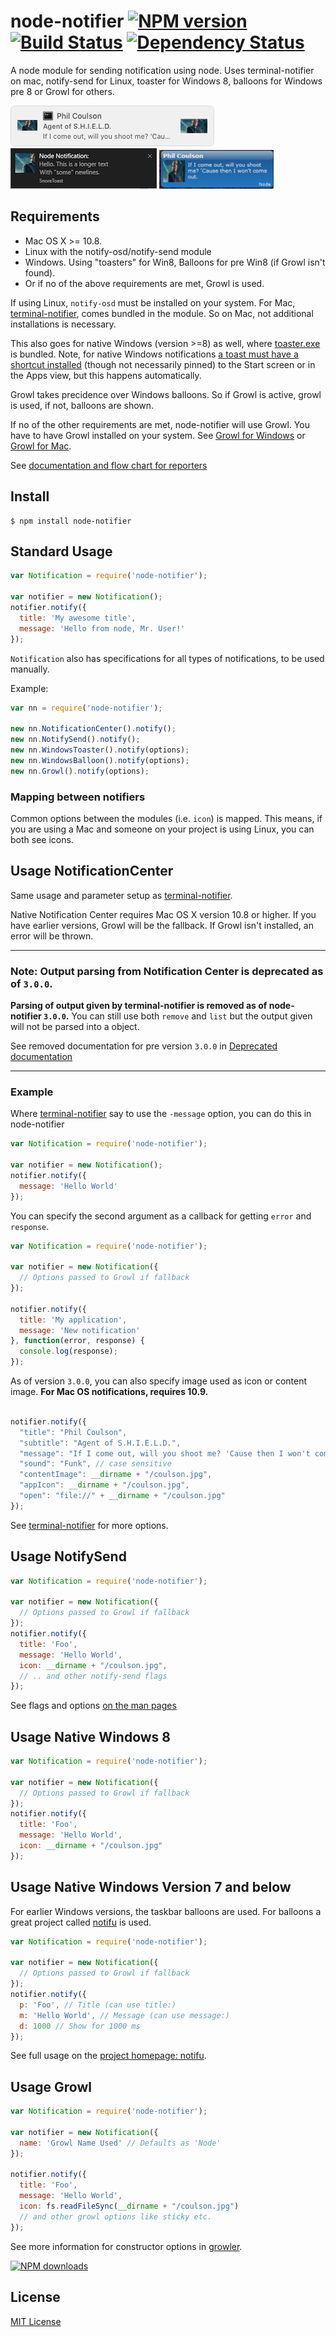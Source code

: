 # node-notifier [![NPM version][npm-image]][npm-url] [![Build Status][travis-image]][travis-url] [![Dependency Status][depstat-image]][depstat-url]

A node module for sending notification using node. Uses terminal-notifier on mac,
notify-send for Linux, toaster for Windows 8, balloons for Windows pre 8 or Growl for others.

![Mac Screenshot](https://github.com/mikaelbr/node-notifier/blob/master/example/mac.png)
![Native Windows Screenshot](https://github.com/mikaelbr/node-notifier/blob/master/example/windows.png)
![Growl Screenshot](https://github.com/mikaelbr/node-notifier/blob/master/example/growl.png)

## Requirements
- Mac OS X >= 10.8.
- Linux with the notify-osd/notify-send module
- Windows. Using "toasters" for Win8, Balloons for pre Win8 (if Growl isn't found).
- Or if no of the above requirements are met, Growl is used.

If using Linux, `notify-osd` must be installed on your system.
For Mac, [terminal-notifier](https://github.com/alloy/terminal-notifier), comes
bundled in the module. So on Mac, not additional installations is necessary.

This also goes for native Windows (version >=8) as well, where
[toaster.exe](https://github.com/nels-o/toaster) is bundled. Note, for native
Windows notifications [a toast must have a shortcut installed](http://msdn.microsoft.com/en-in/library/windows/apps/hh779727.aspx)
(though not necessarily pinned) to the Start screen or in the Apps view, but
this happens automatically.

Growl takes precidence over Windows balloons. So if Growl is active,
growl is used, if not, balloons are shown.

If no of the other requirements are met, node-notifier will use Growl.
You have to have Growl installed on your system. See
[Growl for Windows](http://www.growlforwindows.com/gfw/) or
[Growl for Mac](http://growl.info/).

See [documentation and flow chart for reporters](./DECISION_FLOW.md)

## Install
```
$ npm install node-notifier
```

## Standard Usage
```javascript
var Notification = require('node-notifier');

var notifier = new Notification();
notifier.notify({
  title: 'My awesome title',
  message: 'Hello from node, Mr. User!'
});
```

`Notification` also has specifications for all types of notifications, to be used
manually.

Example:
```javascript
var nn = require('node-notifier');

new nn.NotificationCenter().notify();
new nn.NotifySend().notify();
new nn.WindowsToaster().notify(options);
new nn.WindowsBalloon().notify(options);
new nn.Growl().notify(options);
```

### Mapping between notifiers
Common options between the modules (i.e. `icon`) is mapped. This means,
if you are using a Mac and someone on your project is using Linux, you
can both see icons.


## Usage NotificationCenter

Same usage and parameter setup as [terminal-notifier](https://github.com/alloy/terminal-notifier).

Native Notification Center requires Mac OS X version 10.8 or higher. If you have
earlier versions, Growl will be the fallback. If Growl isn't installed, an error
will be thrown.

---

### Note: Output parsing from Notification Center is deprecated as of `3.0.0`.

**Parsing of output given by terminal-notifier is removed as of node-notifier `3.0.0`.**
You can still use both `remove` and `list` but the output given will not be parsed into a object.

See removed documentation for pre version `3.0.0` in [Deprecated documentation](DEPRECATED.md)

---


### Example

Where [terminal-notifier](https://github.com/alloy/terminal-notifier) say to use the ```-message``` option, you can do this in node-notifier

```javascript
var Notification = require('node-notifier');

var notifier = new Notification();
notifier.notify({
  message: 'Hello World'
});
```

You can specify the second argument as a callback for getting ```error``` and ```response```.

```javascript
var Notification = require('node-notifier');

var notifier = new Notification({
  // Options passed to Growl if fallback
});

notifier.notify({
  title: 'My application',
  message: 'New notification'
}, function(error, response) {
  console.log(response);
});
```

As of version `3.0.0`, you can also specify image used as icon or content image. **For Mac OS notifications, requires 10.9.**


```javascript

notifier.notify({
  "title": "Phil Coulson",
  "subtitle": "Agent of S.H.I.E.L.D.",
  "message": "If I come out, will you shoot me? 'Cause then I won't come out.",
  "sound": "Funk", // case sensitive
  "contentImage": __dirname + "/coulson.jpg",
  "appIcon": __dirname + "/coulson.jpg",
  "open": "file://" + __dirname + "/coulson.jpg"
});

```

See [terminal-notifier](https://github.com/alloy/terminal-notifier) for more options.

## Usage NotifySend

```javascript
var Notification = require('node-notifier');

var notifier = new Notification({
  // Options passed to Growl if fallback
});
notifier.notify({
  title: 'Foo',
  message: 'Hello World',
  icon: __dirname + "/coulson.jpg",
  // .. and other notify-send flags
});
```

See flags and options [on the man pages](http://manpages.ubuntu.com/manpages/gutsy/man1/notify-send.1.html)

## Usage Native Windows 8

```javascript
var Notification = require('node-notifier');

var notifier = new Notification({
  // Options passed to Growl if fallback
});
notifier.notify({
  title: 'Foo',
  message: 'Hello World',
  icon: __dirname + "/coulson.jpg"
});
```

## Usage Native Windows Version 7 and below

For earlier Windows versions, the taskbar balloons are used.
For balloons a great project called
[notifu](http://www.paralint.com/projects/notifu/) is used.

```javascript
var Notification = require('node-notifier');

var notifier = new Notification({
  // Options passed to Growl if fallback
});
notifier.notify({
  p: 'Foo', // Title (can use title:)
  m: 'Hello World', // Message (can use message:)
  d: 1000 // Show for 1000 ms
});
```

See full usage on the [project homepage:
notifu](http://www.paralint.com/projects/notifu/).

## Usage Growl

```javascript
var Notification = require('node-notifier');

var notifier = new Notification({
  name: 'Growl Name Used' // Defaults as 'Node'
});

notifier.notify({
  title: 'Foo',
  message: 'Hello World',
  icon: fs.readFileSync(__dirname + "/coulson.jpg")
  // and other growl options like sticky etc.
});
```

See more information for constructor options in
[growler](https://github.com/theabraham/growly/).


[![NPM downloads][npm-downloads]][npm-url]


## License

[MIT License](http://en.wikipedia.org/wiki/MIT_License)

[npm-url]: https://npmjs.org/package/node-notifier
[npm-image]: http://img.shields.io/npm/v/node-notifier.svg?style=flat
[npm-downloads]: http://img.shields.io/npm/dm/node-notifier.svg?style=flat

[travis-url]: http://travis-ci.org/mikaelbr/node-notifier
[travis-image]: http://img.shields.io/travis/mikaelbr/node-notifier.svg?style=flat

[depstat-url]: https://gemnasium.com/mikaelbr/node-notifier
[depstat-image]: http://img.shields.io/gemnasium/mikaelbr/node-notifier.svg?style=flat
